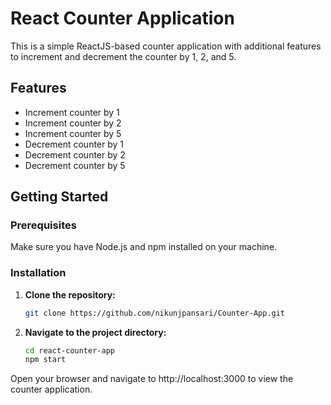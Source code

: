 # React Counter Application

This is a simple ReactJS-based counter application with additional features to increment and decrement the counter by 1, 2, and 5.

## Features

- Increment counter by 1
- Increment counter by 2
- Increment counter by 5
- Decrement counter by 1
- Decrement counter by 2
- Decrement counter by 5

## Getting Started

### Prerequisites

Make sure you have Node.js and npm installed on your machine.

### Installation

1. **Clone the repository:**

   ```bash
   git clone https://github.com/nikunjpansari/Counter-App.git

   
2. **Navigate to the project directory:**

	```bash
   cd react-counter-app
   npm start
   
Open your browser and navigate to http://localhost:3000 to view the counter application.   